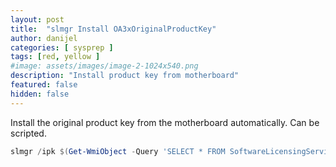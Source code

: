 ```yaml
---
layout: post
title:  "slmgr Install OA3xOriginalProductKey"
author: danijel
categories: [ sysprep ]
tags: [red, yellow ]
#image: assets/images/image-2-1024x540.png
description: "Install product key from motherboard"
featured: false
hidden: false
---
```


Install the original product key from the motherboard automatically. Can be scripted.

```powershell
slmgr /ipk $(Get-WmiObject -Query 'SELECT * FROM SoftwareLicensingService' | Select-Object -ExpandProperty OA3xOriginalProductKey)
```